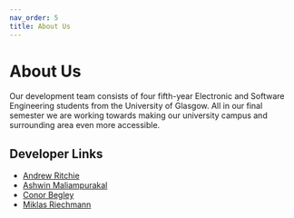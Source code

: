 ```yaml
---
nav_order: 5
title: About Us
---
```


# About Us

Our development team consists of four fifth-year Electronic and Software Engineering students from the University of Glasgow. All in our final semester we are working towards making our university campus and surrounding area even more accessible.

## Developer Links

- [Andrew Ritchie](https://github.com/Andrew-Ritchie)
- [Ashwin Maliampurakal](https://github.com/Ashwin-MJ)
- [Conor Begley](https://github.com/C-Begley)
- [Miklas Riechmann](https://github.com/miklasr)
